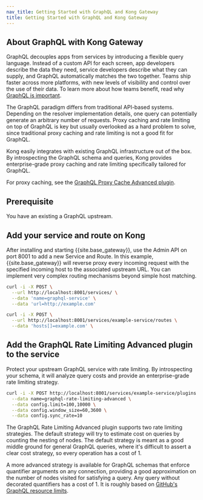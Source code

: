 ```yaml
---
nav_title: Getting Started with GraphQL and Kong Gateway
title: Getting Started with GraphQL and Kong Gateway
---
```


## About GraphQL with Kong Gateway

GraphQL decouples apps from services by introducing a flexible query language. Instead of a custom API for each screen, app developers describe the data they need, service developers describe what they can supply, and GraphQL automatically matches the two together. Teams ship faster across more platforms, with new levels of visibility and control over the use of their data. To learn more about how teams benefit, read why [GraphQL is important](https://www.apollographql.com/why-graphql/).

The GraphQL paradigm differs from traditional API-based systems. Depending on the resolver implementation details, one query can potentially generate an arbitrary number of requests. Proxy caching and rate limiting on top of GraphQL is key but usually overlooked as a hard problem to solve, since traditional proxy caching and rate limiting is not a good fit for GraphQL.

Kong easily integrates with existing GraphQL infrastructure out of the box. By introspecting the GraphQL schema and queries, Kong provides enterprise-grade proxy caching and rate limiting specifically tailored for GraphQL.

For proxy caching, see the [GraphQL Proxy Cache Advanced plugin](/hub/kong-inc/graphql-proxy-cache-advanced/how-to/).

## Prerequisite

You have an existing a GraphQL upstream.

## Add your service and route on Kong

After installing and starting {{site.base_gateway}}, use the Admin API on port 8001 to add a new Service and Route. In this example, {{site.base_gateway}} will reverse proxy every incoming request with the specified incoming host to the associated upstream URL. You can implement very complex routing mechanisms beyond simple host matching.


```sh
curl -i -X POST \
  --url http://localhost:8001/services/ \
  --data 'name=graphql-service' \
  --data 'url=http://example.com'
```

```sh
curl -i -X POST \
  --url http://localhost:8001/services/example-service/routes \
  --data 'hosts[]=example.com' \
```  

## Add the GraphQL Rate Limiting Advanced plugin to the service

Protect your upstream GraphQL service with rate limiting. By introspecting your schema, it will analyze query costs and provide an enterprise-grade rate limiting strategy.

```sh
curl -i -X POST http://localhost:8001/services/example-service/plugins \
  --data name=graphql-rate-limiting-advanced \
  --data config.limit=100,10000 \
  --data config.window_size=60,3600 \
  --data config.sync_rate=10
```

The GraphQL Rate Limiting Advanced plugin supports two rate limiting strategies. The default strategy will try to estimate cost on queries by counting the nesting of nodes. The default strategy is meant as a good middle ground for general GraphQL queries, where it's difficult to assert a clear cost strategy, so every operation has a cost of 1.

A more advanced strategy is available for GraphQL schemas that enforce quantifier arguments on any connection, providing a good approximation on the number of nodes visited for satisfying a query. Any query without decorated quantifiers has a cost of 1. It is roughly based on [GitHub's GraphQL resource limits](https://developer.github.com/v4/guides/resource-limitations/).


